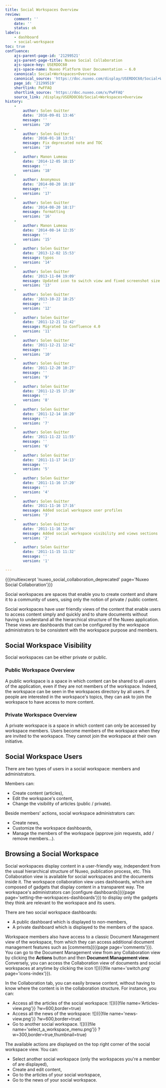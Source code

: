 ```yaml
---
title: Social Workspaces Overview
review:
    comment: ''
    date: ''
    status: ok
labels:
    - dashboard
    - social-workspace
toc: true
confluence:
    ajs-parent-page-id: '21299521'
    ajs-parent-page-title: Nuxeo Social Collaboration
    ajs-space-key: USERDOC60
    ajs-space-name: Nuxeo Platform User Documentation — 6.0
    canonical: Social+Workspaces+Overview
    canonical_source: 'https://doc.nuxeo.com/display/USERDOC60/Social+Workspaces+Overview'
    page_id: '21299519'
    shortlink: PwFFAQ
    shortlink_source: 'https://doc.nuxeo.com/x/PwFFAQ'
    source_link: /display/USERDOC60/Social+Workspaces+Overview
history:
    - 
        author: Solen Guitter
        date: '2016-09-01 13:46'
        message: ''
        version: '20'
    - 
        author: Solen Guitter
        date: '2016-01-18 13:51'
        message: Fix deprecated note and TOC
        version: '19'
    - 
        author: Manon Lumeau
        date: '2014-12-05 18:15'
        message: ''
        version: '18'
    - 
        author: Anonymous
        date: '2014-08-20 18:18'
        message: ''
        version: '17'
    - 
        author: Solen Guitter
        date: '2014-08-20 18:17'
        message: formatting
        version: '16'
    - 
        author: Manon Lumeau
        date: '2014-08-14 12:35'
        message: ''
        version: '15'
    - 
        author: Solen Guitter
        date: '2013-12-02 15:53'
        message: typos
        version: '14'
    - 
        author: Solen Guitter
        date: '2013-11-04 19:09'
        message: Updated icon to switch view and fixed screenshot size
        version: '13'
    - 
        author: Solen Guitter
        date: '2013-10-22 18:25'
        message: ''
        version: '12'
    - 
        author: Solen Guitter
        date: '2011-12-21 12:42'
        message: Migrated to Confluence 4.0
        version: '11'
    - 
        author: Solen Guitter
        date: '2011-12-21 12:42'
        message: ''
        version: '10'
    - 
        author: Solen Guitter
        date: '2011-12-20 10:27'
        message: ''
        version: '9'
    - 
        author: Solen Guitter
        date: '2011-12-15 17:28'
        message: ''
        version: '8'
    - 
        author: Solen Guitter
        date: '2011-12-14 18:20'
        message: ''
        version: '7'
    - 
        author: Solen Guitter
        date: '2011-11-22 11:55'
        message: ''
        version: '6'
    - 
        author: Solen Guitter
        date: '2011-11-17 14:13'
        message: ''
        version: '5'
    - 
        author: Solen Guitter
        date: '2011-11-16 17:20'
        message: ''
        version: '4'
    - 
        author: Solen Guitter
        date: '2011-11-16 17:16'
        message: Added social workspace user profiles
        version: '3'
    - 
        author: Solen Guitter
        date: '2011-11-16 12:04'
        message: Added social workspace visibility and views sections
        version: '2'
    - 
        author: Solen Guitter
        date: '2011-11-15 11:32'
        message: ''
        version: '1'

---
```

{{{multiexcerpt 'nuxeo_social_collaboration_deprecated' page='Nuxeo Social Collaboration'}}}

Social workspaces are spaces that enable you to create content and share it to a community of users, using only the notion of private / public content.

Social workspaces have user friendly views of the content that enable users to access content simply and quickly and to share documents without having to understand all the hierarchical structure of the Nuxeo application. These views are dashboards that can be configured by the workspace administrators to be consistent with the workspace purpose and members.

## Social Workspace Visibility

Social workspaces can be either private or public.

### Public Workspace Overview

A public workspace is a space in which content can be shared to all users of the application, even if they are not members of the workspace. Indeed, the workspace can be seen in the workspaces directory by all users. If people are interested in the workspace's topics, they can ask to join the workspace to have access to more content.

### Private Workspace Overview

A private workspace is a space in which content can only be accessed by workspace members. Users become members of the workspace when they are invited to the workspace. They cannot join the workspace at their own initiative.

## Social Workspace Users

There are two types of users in a social workspace: members and administrators.

Members can:

*   Create content (articles),
*   Edit the workspace's content,
*   Change the visibility of articles (public / private).

Beside members' actions, social workspace administrators can:

*   Create news,
*   Customize the workspace dashboards,
*   Manage the members of the workspace (approve join requests, add / remove members...).

## Browsing a Social Workspace

Social workspaces display content in a user-friendly way, independent from the usual hierarchical structure of Nuxeo, publication process, etc. This Collaboration view is available for social workspaces and the documents inside it. The workspace collaboration view uses dashboards, which are composed of gadgets that display content in a transparent way. The workspace's administrators can [configure dashboards]({{page page='setting-the-workspaces-dashboards'}}) to display only the gadgets they think are relevant to the workspace and its users.

There are two social workspace dashboards:

*   A public dashboard which is displayed to non-members,
*   A private dashboard which is displayed to the members of the space.

Workspace members also have access to a classic Document Management view of the workspace, from which they can access additional document management features such as [comments]({{page page='comments'}}).
You can go to the Document Management view from any Collaboration view by clicking the **Actions** button and then **Document Management view**. Conversely, you can access the Collaboration view of documents and social workspaces at anytime by clicking the icon ![]({{file name='switch.png' page='icons-index'}}).

In the Collaboration tab, you can easily browse content, without having to know where the content is in the collaboration structure. For instance, you can:

*   Access all the articles of the social workspace:
    ![]({{file name='Articles-view.png'}} ?w=600,border=true)
*   Access all the news of the workspace:
    ![]({{file name='news-view.png'}} ?w=600,border=true)
*   Go to another social workspace.
    ![]({{file name='select_a_workspace_menu.png'}} ?w=300,border=true,thumbnail=true)

The available actions are displayed on the top right corner of the social workspace view. You can:

*   Select another social workspace (only the workspaces you're a member of are displayed),
*   Create and edit content,
*   Go to the articles of your social workspace,
*   Go to the news of your social workspace.